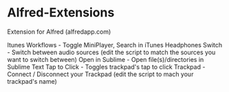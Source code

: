 Alfred-Extensions
=================

Extension for Alfred (alfredapp.com)

Itunes Workflows - Toggle MiniPlayer, Search in iTunes
Headphones Switch - Switch between audio sources (edit the script to match the sources you want to switch between)
Open in Sublime - Open file(s)/directories in Sublime Text
Tap to Click - Toggles trackpad's tap to click
Trackpad - Connect / Disconnect your Trackpad (edit the script to mach your trackpad's name)
